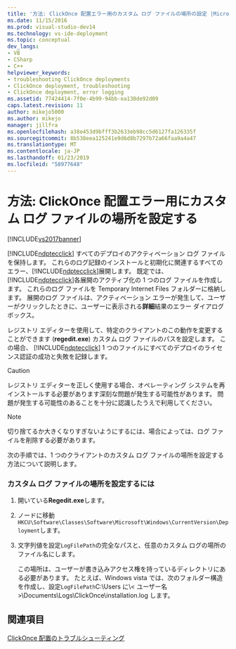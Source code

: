 ```yaml
---
title: '方法: ClickOnce 配置エラー用のカスタム ログ ファイルの場所の設定 |Microsoft Docs'
ms.date: 11/15/2016
ms.prod: visual-studio-dev14
ms.technology: vs-ide-deployment
ms.topic: conceptual
dev_langs:
- VB
- CSharp
- C++
helpviewer_keywords:
- troubleshooting ClickOnce deployments
- ClickOnce deployment, troubleshooting
- ClickOnce deployment, error logging
ms.assetid: 77424414-7f0e-4b99-94bb-ea130de92d09
caps.latest.revision: 11
author: mikejo5000
ms.author: mikejo
manager: jillfra
ms.openlocfilehash: a38e453d9bfff3b2633eb98cc5d6127fa126335f
ms.sourcegitcommit: 8b538eea125241e9d6d8b7297b72a66faa9a4a47
ms.translationtype: MT
ms.contentlocale: ja-JP
ms.lasthandoff: 01/23/2019
ms.locfileid: "58977648"
---
```

# <a name="how-to-set-a-custom-log-file-location-for-clickonce-deployment-errors"></a>方法: ClickOnce 配置エラー用にカスタム ログ ファイルの場所を設定する
[!INCLUDE[vs2017banner](../includes/vs2017banner.md)]

[!INCLUDE[ndptecclick](../includes/ndptecclick-md.md)] すべてのデプロイのアクティベーション ログ ファイルを保持します。 これらのログ記録のインストールと初期化に関連するすべてのエラー、[!INCLUDE[ndptecclick](../includes/ndptecclick-md.md)]展開します。 既定では、[!INCLUDE[ndptecclick](../includes/ndptecclick-md.md)]各展開のアクティブ化の 1 つのログ ファイルを作成します。 これらのログ ファイルを Temporary Internet Files フォルダーに格納します。 展開のログ ファイルは、アクティベーション エラーが発生して、ユーザーがクリックしたときに、ユーザーに表示される**詳細**結果のエラー ダイアログ ボックス。  
  
 レジストリ エディターを使用して、特定のクライアントのこの動作を変更することができます (**regedit.exe**) カスタム ログ ファイルのパスを設定します。 この場合、 [!INCLUDE[ndptecclick](../includes/ndptecclick-md.md)] 1 つのファイルにすべてのデプロイのライセンス認証の成功と失敗を記録します。  
  
> [!CAUTION]
>  レジストリ エディターを正しく使用する場合、オペレーティング システムを再インストールする必要があります深刻な問題が発生する可能性があります。 問題が発生する可能性のあることを十分に認識したうえで利用してください。  
  
> [!NOTE]
>  切り捨てるか大きくなりすぎないようにするには、場合によっては、ログ ファイルを削除する必要があります。  
  
 次の手順では、1 つのクライアントのカスタム ログ ファイルの場所を設定する方法について説明します。  
  
### <a name="to-set-a-custom-log-file-location"></a>カスタム ログ ファイルの場所を設定するには  
  
1.  開いている**Regedit.exe**します。  
  
2.  ノードに移動`HKCU\Software\Classes\Software\Microsoft\Windows\CurrentVersion\Deployment`します。  
  
3.  文字列値を設定`LogFilePath`の完全なパスと、任意のカスタム ログの場所のファイル名にします。  
  
     この場所は、ユーザーが書き込みアクセス権を持っているディレクトリにある必要があります。 たとえば、Windows vista では、次のフォルダー構造を作成し、設定`LogFilePath`C:\Users に\\< ユーザー名\>\Documents\Logs\ClickOnce\installation.log します。  
  
## <a name="see-also"></a>関連項目  
 [ClickOnce 配置のトラブルシューティング](../deployment/troubleshooting-clickonce-deployments.md)
